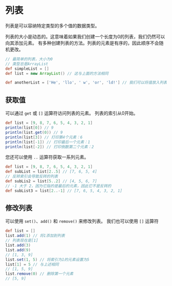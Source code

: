 # 列表
列表是可以容纳特定类型的多个值的数据类型。

列表的大小是动态的。这意味着如果我们创建一个长度为0的列表，我们仍然可以向其添加元素。
有多种创建列表的方法。列表的元素是有序的，因此顺序不会随机更改。
```groovy
// 最简单的列表，大小为0
// 类型总是ArrayList
def simpleList = []
def list = new ArrayList() // 这与上面的方法相同

def anotherList = ['He', 'llo', ' w', 'or', 'ld!'] // 我们可以将值放入列表，所有值的类型都相同
```

## 获取值
可以通过 `get` 或 `[]` 运算符访问列表的元素。
列表的索引从0开始。
```groovy
def list = [9, 8, 7, 6, 5, 4, 3, 2, 1]
println(list[0]) // 9
println(list.get(0)) // 9
println(list[3]) // 打印第4个元素：6
println(list[-1]) // 打印最后一个元素：1
println(list[-2]) // 打印倒数第二个元素：2
```

您还可以使用 `..` 运算符获取一系列元素。
```groovy
def list = [9, 8, 7, 6, 5, 4, 3, 2, 1]
def subList = list[2..5] // [7, 6, 5, 4]
// 反转索引会导致反转的列表
def subLis2 = list[5..2] // [4, 5, 6, 7]
// -1 大于 2，因为它指的是最后的元素，因此它不是反转的
def subList3 = list[2..-1] // [7, 6, 5, 4, 3, 2, 1]
```

## 修改列表
可以使用 `set()`、`add()` 和 `remove()` 来修改列表。
我们也可以使用 `[]` 运算符
```groovy
def list = []
list.add(1) // 将1添加到列表
// 列表现在是[1]
list.add(3)
list.add(9)
// [1, 3, 9]
list.set(1, 5) // 将索引为1的元素设置为5
list[1] = 5 // 与上述相同
// [1, 5, 9]
list.remove(0) // 删除第一个元素
// [5, 9]
```